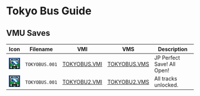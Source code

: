# Tokyo Bus Guide

## VMU Saves

| Icon | Filename | VMI | VMS | Description |
|------|----------|-----|-----|-------------|
| ![Tokyo Bus Guide](../icons/TOKYOBUS.001.GIF) | `TOKYOBUS.001` | [TOKYOBUS.VMI](TOKYOBUS.VMI) | [TOKYOBUS.VMS](TOKYOBUS.VMS) | JP Perfect Save! All Open! |
| ![Tokyo Bus Guide](../icons/TOKYOBUS.001.GIF) | `TOKYOBUS.001` | [TOKYOBU2.VMI](TOKYOBU2.VMI) | [TOKYOBU2.VMS](TOKYOBU2.VMS) | All tracks unlocked. |
